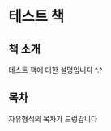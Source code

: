 <!-- {"key":"test-study","bookName":"테스트 책","bookDescription":"테스트 책에 대한 설명입니다 ^.^","tableOfContents":"자유형식의 목차가 드렁갑니다"} -->
# 테스트 책

## 책 소개
테스트 책에 대한 설명입니다 ^.^

## 목차
자유형식의 목차가 드렁갑니다
